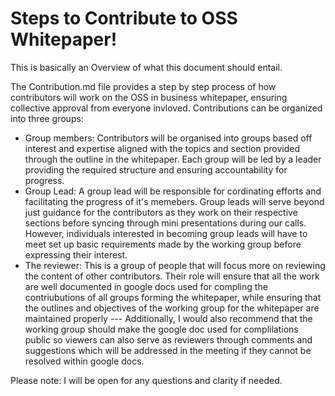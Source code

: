 # Steps to Contribute to OSS Whitepaper! 
This is basically an Overview of what this document should entail. 

The Contribution.md file provides a step by step process of how contributors will work on the OSS in business whitepaper, ensuring collective approval from everyone invloved. Contributions can be organized into three groups:

- Group members: Contributors will be organised into groups based off interest and expertise aligned with the topics and section provided through the outline in the whitepaper. Each group will be led by a leader providing the required structure and ensuring accountability for progress.
- Group Lead: A group lead will be responsible for cordinating efforts and facilitating the progress of it's memebers. Group leads will serve beyond just guidance for the contributors as they work on their respective sections before syncing through mini presentations during our calls. However, individuals interested in becoming group leads will have to meet set up basic requirements made by the working group before expressing their interest.  
- The reviewer: This is a group of people that will focus more on reviewing the content of other contributors. Their role will ensure that all the work are well documented in google docs used for compling the contriubutions of all groups forming the whitepaper, while ensuring that the outlines and objectives of the working group for the whitepaper are maintained properly --- Additionally, I would also recommend that the working group should make the google doc used for complilations public so viewers can also serve as reviewers through comments and suggestions which will be addressed in the meeting if they cannot be resolved within google docs.

Please note: I will be open for any questions and clarity if needed. 
